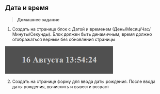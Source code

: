 
## Дата и время

> **Домашнее задание**

1. Создать на странице блок с Датой и временем (День/Месяц/Час/Минуты/Секунды). Блок должен быть динамичным, время должно отображаться верным без обновления страницы

<img src="./img/img1.png" />

2. Создать на странице форму для ввода даты рождения. После ввода даты рождения, вычислить и вывести возраст
